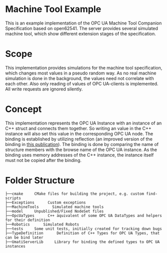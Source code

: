 # Machine Tool Example
This is an example implementation of the OPC UA Machine Tool Companion Specification based on open62541. The server provides several simulated machine tool, which show different extension stages of the specification.

# Scope
This implementation provides simulations for the machine tool specification, which changes most values in a pseudo random way. As no real machine simulation is done in the background, the values need not correlate with each other. Also only reading of values of OPC UA-clients is implemented. All write requests are ignored silently. 

# Concept
This implementation represents the OPC UA Instance with an instance of an C++ struct and connects them together. So writing an value in the C++ instance will also set this value in the corresponding OPC UA node. The binding is established by utilizing reflection (an improved version of the binding in [this publication](https://ieeexplore.ieee.org/document/8972189)).
The binding is done by comparing the name of structure members with the browse name of the OPC UA instance. As the binding uses memory addresses of the C++ instance, the instance itself must not be copied after the binding.

# Folder Structure
```
├──cmake     CMake files for building the project, e.g. custom find-scripts
├──Exceptions      Custom exceptions
├──MachineTools      Simulated machine tools
├──model     Unpublished/Fixed NodeSet files
├──OpcUaTypes      C++ äquivalent of some OPC UA DataTypes and helpers for their definition
├──Robotics      Simulated Robots
├──tests     Some unit tests, initially created for tracking down bugs
├──TypeDefinition      Definition of C++ Types for OPC UA Types, that can be bind later
├──UmatiServerLib     Library for binding the defined types to OPC UA instances
```

